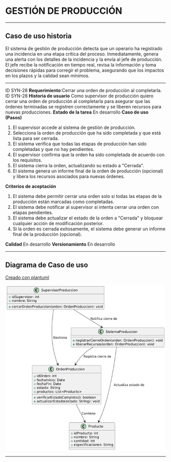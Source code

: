 # GESTIÓN DE PRODUCCIÓN

------

## Caso de uso historia 
El sistema de gestión de producción detecta que un operario ha registrado una incidencia en una etapa crítica del proceso. Inmediatamente, genera una alerta con los detalles de la incidencia y la envía al jefe de producción. El jefe recibe la notificación en tiempo real, revisa la información y toma decisiones rápidas para corregir el problema, asegurando que los impactos en los plazos y la calidad sean mínimos.

---

  <tr class="idtext principal">
    <td>ID SYN-28</td>
  </tr>
  <tr class="single text">
    <td><strong>Requerimiento</strong>:Cerrar una orden de producción al completarla. ID SYN-28</td>
  </tr>
  <tr class="single gray">
    <td><strong>Historia de usuario</strong></td>
  </tr>
  <tr class="single text">
    <td>Como supervisor de producción quiero cerrar una orden de producción al completarla para asegurar que las órdenes terminadas se registren correctamente y se liberen recursos para nuevas producciones.
</td>
  </tr>
  <tr class="duo">
    <th class="gray"><strong>Estado de la tarea</strong></th>
    <th>En desarrollo</th>
  </tr>
  <tr class="single gray">
    <td><strong>Caso de uso (Pasos)</strong></td>
  </tr>
  <tr class="single text">
    <td>
        <ol>
             <li>El supervisor accede al sistema de gestión de producción.</li>
              <li>Selecciona la orden de producción que ha sido completada y que está lista para ser cerrada.</li>
              <li>El sistema verifica que todas las etapas de producción han sido completadas y que no hay pendientes.</li>
              <li>El supervisor confirma que la orden ha sido completada de acuerdo con los requisitos.</li>
              <li>El sistema cierra la orden, actualizando su estado a "Cerrada".</li>
              <li>El sistema genera un informe final de la orden de producción (opcional) y libera los recursos asociados para nuevas órdenes.</li>
        </ol>
    </td>
  </tr>
  <tr class="single gray">
    <td><strong>Criterios de aceptación</strong></td>
  </tr>
  <tr class="single text">
    <td>
        <ol>
              <li>El sistema debe permitir cerrar una orden solo si todas las etapas de la producción están marcadas como completadas.</li>
              <li>El sistema debe notificar al supervisor si intenta cerrar una orden con etapas pendientes.</li>
              <li>El sistema debe actualizar el estado de la orden a "Cerrada" y bloquear cualquier acción de modificación posterior.</li>
              <li>Si la orden es cerrada exitosamente, el sistema debe generar un informe final de la producción (opcional).</li>
            </ol>
 <tr class="duo">
    <th class="gray"><strong>Calidad</strong></th>
    <th>En desarrollo</th>
  </tr>
  <tr class="duo">
    <th class="gray"><strong>Versionamiento</strong></th>
    <th>En desarrollo</th>
  </tr>
</table>

---
## Diagrama de Caso de uso
[Creado con plantuml](https://plantuml.com/es/)

![Image title](./assets/images/syn-30.png)

---